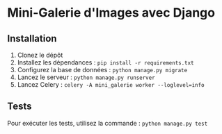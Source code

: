 # Mini-Galerie d'Images avec Django

## Installation

1. Clonez le dépôt
2. Installez les dépendances : `pip install -r requirements.txt`
3. Configurez la base de données : `python manage.py migrate`
4. Lancez le serveur : `python manage.py runserver`
5. Lancez Celery : `celery -A mini_galerie worker --loglevel=info`

## Tests

Pour exécuter les tests, utilisez la commande : `python manage.py test`

